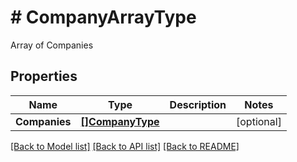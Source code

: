 # # CompanyArrayType
Array of Companies

## Properties 


Name | Type | Description | Notes
------------ | ------------- | ------------- | -------------
**Companies**| [**[]CompanyType**](CompanyType.md) |   | [optional]


[[Back to Model list]](../../README.md#models) [[Back to API list]](../../README.md#endpoints) [[Back to README]](../../README.md)

